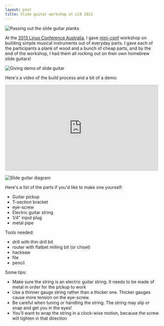 ```yaml
---
layout: post
title: Slide guitar workshop at LCA 2013
---
```


![Passing out the slide guitar planks](https://lh3.googleusercontent.com/-4XwXHvaRprs/USRQN6R7FxI/AAAAAAAAAuA/7_MlsCHOzP4/w500/lca-workshop.jpg)

At the [2013 Linux Conference Australia](http://linux.conf.au), I gave [mini-conf](http://www.annodex.org/events/lca2013_mmm/pmwiki.php/Main/Timetable) workshop on building simple musical instruments out of everyday parts. I gave each of the participants a plank of wood and a bunch of cheap parts, and by the end of the workshop, I had them all rocking out on their own homebrew slide guitars!

![Giving demo of slide guitar](https://lh4.googleusercontent.com/-t0l4xJMoV0o/USRQN2JgGHI/AAAAAAAAAt4/7C9p3imCZ7E/w500/lca-workshop2.jpg)

Here's a video of the build process and a bit of a demo:

<iframe src="http://player.vimeo.com/video/59792793?badge=0&amp;title=0&amp;byline=0&amp;portrait=0" allowfullscreen="allowfullscreen" frameborder="0" height="281" width="500"><a href='https://vimeo.com/59792793'>Watch Building a one-string slide guitar on vimeo</a></iframe>

![Slide guitar diagram](https://lh5.googleusercontent.com/-VGlZNPKY33A/USRTX6PaI-I/AAAAAAAAAuc/0g8ikBvfc6c/w500/slide-diagram.png)

Here's a list of the parts if you'd like to make one yourself:

- Guitar pickup
- T-section bracket
- eye-screw
- Electric guitar string
- 1/4" input plug
- metal pipe

Tools needed:

- drill with thin drill bit
- router with flatbet milling bit (or chisel)
- hacksaw
- file
- pencil

Some tips:

- Make sure the string is an electric guitar string. It needs to be made of metal in order for the pickup to work
- Use a thinner gauge string rather than a thicker one. Thicker gauges cause more tension on the eye-screw.
- Be careful when tuning or handling the string. The string may slip or snap and get you in the eyes!
- You'll want to wrap the string in a clock-wise motion, because the screw will tighten in that direction
